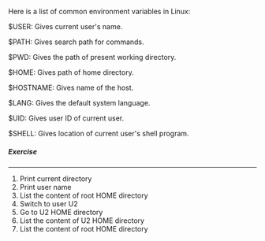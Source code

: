 Here is a list of common environment variables in Linux:


$USER: Gives current user's name.

$PATH: Gives search path for commands.

$PWD: Gives the path of present working directory.

$HOME: Gives path of home directory.

$HOSTNAME: Gives name of the host.

$LANG: Gives the default system language.

$UID: Gives user ID of current user.

$SHELL: Gives location of current user's shell program.


##### Exercise
________

1. Print current directory
2. Print user name
3. List the content of root HOME directory
4. Switch to user U2
5. Go to U2 HOME directory
6. List the content of U2 HOME directory
7. List the content of root HOME directory

